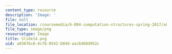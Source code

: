 ```yaml
---
content_type: resource
description: 'Image: '
file: null
file_location: /coursemedia/6-004-computation-structures-spring-2017/a03876c64c760542b04daac6d68d952c_Slide14.png
file_type: image/png
resourcetype: Image
title: Slide14.png
uid: a03876c6-4c76-0542-b04d-aac6d68d952c
---
```

